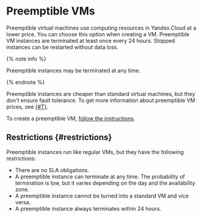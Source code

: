 # Preemptible VMs

Preemptible virtual machines use computing resources in Yandex.Cloud at a lower price. You can choose this option when creating a VM. Preemptible VM instances are terminated at least once every 24 hours. Stopped instances can be restarted without data loss.

{% note info %}

Preemptible instances may be terminated at any time.

{% endnote %}

Preemptible instances are cheaper than standard virtual machines, but they don't ensure fault tolerance. To get more information about preemptible VM prices, see [{#T}](../pricing.md#prices-preemptible-instance-resources).

To create a preemptible VM, [follow the instructions](../operations/vm-create/create-preemptible-vm.md).

## Restrictions {#restrictions}

Preemptible instances run like regular VMs, but they have the following restrictions:

- There are no SLA obligations.
- A preemptible instance can terminate at any time. The probability of termination is low, but it varies depending on the day and the availability zone.
- A preemptible instance cannot be turned into a standard VM and vice versa.
- A preemptible instance always terminates within 24 hours.

